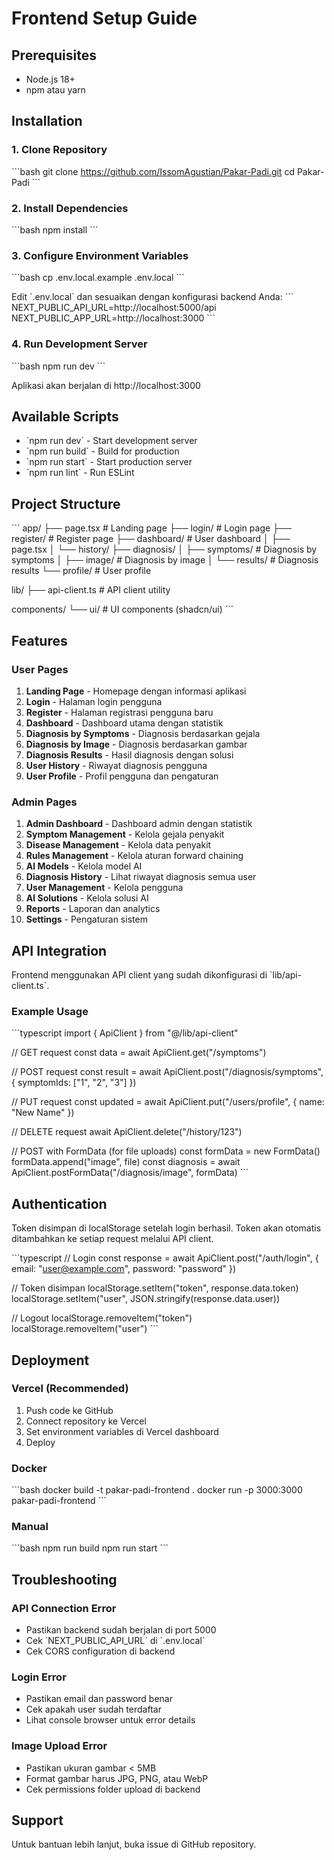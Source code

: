 # Frontend Setup Guide

## Prerequisites
- Node.js 18+ 
- npm atau yarn

## Installation

### 1. Clone Repository
\`\`\`bash
git clone https://github.com/IssomAgustian/Pakar-Padi.git
cd Pakar-Padi
\`\`\`

### 2. Install Dependencies
\`\`\`bash
npm install
\`\`\`

### 3. Configure Environment Variables
\`\`\`bash
cp .env.local.example .env.local
\`\`\`

Edit \`.env.local\` dan sesuaikan dengan konfigurasi backend Anda:
\`\`\`
NEXT_PUBLIC_API_URL=http://localhost:5000/api
NEXT_PUBLIC_APP_URL=http://localhost:3000
\`\`\`

### 4. Run Development Server
\`\`\`bash
npm run dev
\`\`\`

Aplikasi akan berjalan di http://localhost:3000

## Available Scripts

- \`npm run dev\` - Start development server
- \`npm run build\` - Build for production
- \`npm run start\` - Start production server
- \`npm run lint\` - Run ESLint

## Project Structure

\`\`\`
app/
├── page.tsx                 # Landing page
├── login/                   # Login page
├── register/                # Register page
├── dashboard/               # User dashboard
│   ├── page.tsx
│   └── history/
├── diagnosis/
│   ├── symptoms/            # Diagnosis by symptoms
│   ├── image/               # Diagnosis by image
│   └── results/             # Diagnosis results
└── profile/                 # User profile

lib/
├── api-client.ts            # API client utility

components/
└── ui/                      # UI components (shadcn/ui)
\`\`\`

## Features

### User Pages
1. **Landing Page** - Homepage dengan informasi aplikasi
2. **Login** - Halaman login pengguna
3. **Register** - Halaman registrasi pengguna baru
4. **Dashboard** - Dashboard utama dengan statistik
5. **Diagnosis by Symptoms** - Diagnosis berdasarkan gejala
6. **Diagnosis by Image** - Diagnosis berdasarkan gambar
7. **Diagnosis Results** - Hasil diagnosis dengan solusi
8. **User History** - Riwayat diagnosis pengguna
9. **User Profile** - Profil pengguna dan pengaturan

### Admin Pages
1. **Admin Dashboard** - Dashboard admin dengan statistik
2. **Symptom Management** - Kelola gejala penyakit
3. **Disease Management** - Kelola data penyakit
4. **Rules Management** - Kelola aturan forward chaining
5. **AI Models** - Kelola model AI
6. **Diagnosis History** - Lihat riwayat diagnosis semua user
7. **User Management** - Kelola pengguna
8. **AI Solutions** - Kelola solusi AI
9. **Reports** - Laporan dan analytics
10. **Settings** - Pengaturan sistem

## API Integration

Frontend menggunakan API client yang sudah dikonfigurasi di \`lib/api-client.ts\`.

### Example Usage

\`\`\`typescript
import { ApiClient } from "@/lib/api-client"

// GET request
const data = await ApiClient.get("/symptoms")

// POST request
const result = await ApiClient.post("/diagnosis/symptoms", {
  symptomIds: ["1", "2", "3"]
})

// PUT request
const updated = await ApiClient.put("/users/profile", {
  name: "New Name"
})

// DELETE request
await ApiClient.delete("/history/123")

// POST with FormData (for file uploads)
const formData = new FormData()
formData.append("image", file)
const diagnosis = await ApiClient.postFormData("/diagnosis/image", formData)
\`\`\`

## Authentication

Token disimpan di localStorage setelah login berhasil. Token akan otomatis ditambahkan ke setiap request melalui API client.

\`\`\`typescript
// Login
const response = await ApiClient.post("/auth/login", {
  email: "user@example.com",
  password: "password"
})

// Token disimpan
localStorage.setItem("token", response.data.token)
localStorage.setItem("user", JSON.stringify(response.data.user))

// Logout
localStorage.removeItem("token")
localStorage.removeItem("user")
\`\`\`

## Deployment

### Vercel (Recommended)

1. Push code ke GitHub
2. Connect repository ke Vercel
3. Set environment variables di Vercel dashboard
4. Deploy

### Docker

\`\`\`bash
docker build -t pakar-padi-frontend .
docker run -p 3000:3000 pakar-padi-frontend
\`\`\`

### Manual

\`\`\`bash
npm run build
npm run start
\`\`\`

## Troubleshooting

### API Connection Error
- Pastikan backend sudah berjalan di port 5000
- Cek \`NEXT_PUBLIC_API_URL\` di \`.env.local\`
- Cek CORS configuration di backend

### Login Error
- Pastikan email dan password benar
- Cek apakah user sudah terdaftar
- Lihat console browser untuk error details

### Image Upload Error
- Pastikan ukuran gambar < 5MB
- Format gambar harus JPG, PNG, atau WebP
- Cek permissions folder upload di backend

## Support

Untuk bantuan lebih lanjut, buka issue di GitHub repository.
